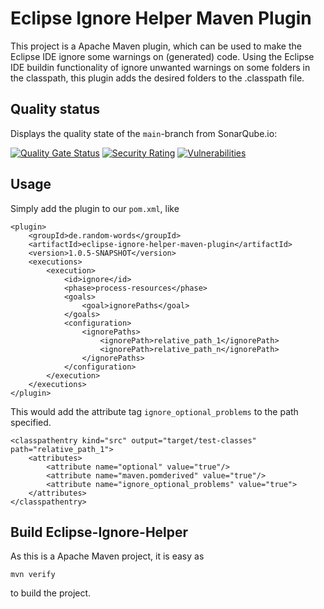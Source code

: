 # Eclipse Ignore Helper Maven Plugin

This project is a Apache Maven plugin, which can be used to make the Eclipse IDE ignore some warnings on (generated) code.
Using the Eclipse IDE buildin functionality of ignore unwanted warnings on some folders in the classpath, this plugin adds the desired folders to the .classpath file.

## Quality status

Displays the quality state of the `main`-branch from SonarQube.io:

[![Quality Gate Status](https://sonarcloud.io/api/project_badges/measure?project=ronnypolley_ecliseignorehelper&metric=alert_status)](https://sonarcloud.io/summary/new_code?id=ronnypolley_ecliseignorehelper)
[![Security Rating](https://sonarcloud.io/api/project_badges/measure?project=ronnypolley_ecliseignorehelper&metric=security_rating)](https://sonarcloud.io/summary/new_code?id=ronnypolley_ecliseignorehelper)
[![Vulnerabilities](https://sonarcloud.io/api/project_badges/measure?project=ronnypolley_ecliseignorehelper&metric=vulnerabilities)](https://sonarcloud.io/summary/new_code?id=ronnypolley_ecliseignorehelper)

## Usage

Simply add the plugin to our `pom.xml`, like
```
<plugin>
    <groupId>de.random-words</groupId>
	<artifactId>eclipse-ignore-helper-maven-plugin</artifactId>
	<version>1.0.5-SNAPSHOT</version>
    <executions>
        <execution>
            <id>ignore</id>
            <phase>process-resources</phase>
            <goals>
                <goal>ignorePaths</goal>
            </goals>
            <configuration>
                <ignorePaths>
                    <ignorePath>relative_path_1</ignorePath>
                    <ignorePath>relative_path_n</ignorePath>
                </ignorePaths>
            </configuration>
        </execution>
    </executions>
</plugin>
```

This would add the attribute tag `ignore_optional_problems` to the path specified.

```
<classpathentry kind="src" output="target/test-classes" path="relative_path_1">
    <attributes>
        <attribute name="optional" value="true"/>
        <attribute name="maven.pomderived" value="true"/>
        <attribute name="ignore_optional_problems" value="true">
    </attributes>
</classpathentry>
```

## Build Eclipse-Ignore-Helper

As this is a Apache Maven project, it is easy as 
```
mvn verify
```
to build the project.
